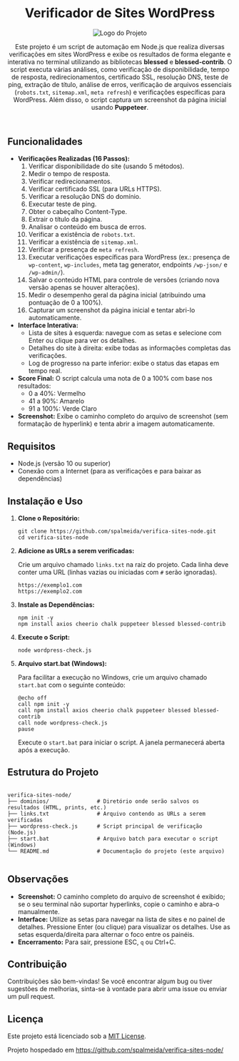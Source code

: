 <header>
  <h1>Verificador de Sites WordPress</h1>
  <img src="https://github.com/user-attachments/assets/b9d8d442-83cd-4d36-a37a-228a5bcdabe1" alt="Logo do Projeto" />

  <p>
    Este projeto é um script de automação em Node.js que realiza diversas verificações em sites WordPress e exibe os resultados de forma elegante e interativa no terminal utilizando as bibliotecas <strong>blessed</strong> e <strong>blessed-contrib</strong>. O script executa várias análises, como verificação de disponibilidade, tempo de resposta, redirecionamentos, certificado SSL, resolução DNS, teste de ping, extração de título, análise de erros, verificação de arquivos essenciais (<code>robots.txt</code>, <code>sitemap.xml</code>, <code>meta refresh</code>) e verificações específicas para WordPress. Além disso, o script captura um screenshot da página inicial usando <strong>Puppeteer</strong>.
  </p>
</header>

<section class="section">
  <h2>Funcionalidades</h2>
  <ul>
    <li><strong>Verificações Realizadas (16 Passos):</strong>
      <ol>
        <li>Verificar disponibilidade do site (usando 5 métodos).</li>
        <li>Medir o tempo de resposta.</li>
        <li>Verificar redirecionamentos.</li>
        <li>Verificar certificado SSL (para URLs HTTPS).</li>
        <li>Verificar a resolução DNS do domínio.</li>
        <li>Executar teste de ping.</li>
        <li>Obter o cabeçalho Content-Type.</li>
        <li>Extrair o título da página.</li>
        <li>Analisar o conteúdo em busca de erros.</li>
        <li>Verificar a existência de <code>robots.txt</code>.</li>
        <li>Verificar a existência de <code>sitemap.xml</code>.</li>
        <li>Verificar a presença de <code>meta refresh</code>.</li>
        <li>Executar verificações específicas para WordPress (ex.: presença de <code>wp-content</code>, <code>wp-includes</code>, meta tag generator, endpoints <code>/wp-json/</code> e <code>/wp-admin/</code>).</li>
        <li>Salvar o conteúdo HTML para controle de versões (criando nova versão apenas se houver alterações).</li>
        <li>Medir o desempenho geral da página inicial (atribuindo uma pontuação de 0 a 100%).</li>
        <li>Capturar um screenshot da página inicial e tentar abri-lo automaticamente.</li>
      </ol>
    </li>
    <li><strong>Interface Interativa:</strong>
      <ul>
        <li>Lista de sites à esquerda: navegue com as setas e selecione com Enter ou clique para ver os detalhes.</li>
        <li>Detalhes do site à direita: exibe todas as informações completas das verificações.</li>
        <li>Log de progresso na parte inferior: exibe o status das etapas em tempo real.</li>
      </ul>
    </li>
    <li><strong>Score Final:</strong> O script calcula uma nota de 0 a 100% com base nos resultados:
      <ul>
        <li>0 a 40%: Vermelho</li>
        <li>41 a 90%: Amarelo</li>
        <li>91 a 100%: Verde Claro</li>
      </ul>
    </li>
    <li><strong>Screenshot:</strong> Exibe o caminho completo do arquivo de screenshot (sem formatação de hyperlink) e tenta abrir a imagem automaticamente.</li>
  </ul>
</section>

<section class="section">
  <h2>Requisitos</h2>
  <ul>
    <li>Node.js (versão 10 ou superior)</li>
    <li>Conexão com a Internet (para as verificações e para baixar as dependências)</li>
  </ul>
</section>

<section class="section">
  <h2>Instalação e Uso</h2>
  <ol>
    <li><strong>Clone o Repositório:</strong>
      <pre><code>git clone https://github.com/spalmeida/verifica-sites-node.git
cd verifica-sites-node</code></pre>
    </li>
    <li><strong>Adicione as URLs a serem verificadas:</strong>
      <p>Crie um arquivo chamado <code>links.txt</code> na raiz do projeto. Cada linha deve conter uma URL (linhas vazias ou iniciadas com <code>#</code> serão ignoradas).</p>
      <pre><code>https://exemplo1.com
https://exemplo2.com</code></pre>
    </li>
    <li><strong>Instale as Dependências:</strong>
      <pre><code>npm init -y
npm install axios cheerio chalk puppeteer blessed blessed-contrib</code></pre>
    </li>
    <li><strong>Execute o Script:</strong>
      <pre><code>node wordpress-check.js</code></pre>
    </li>
    <li><strong>Arquivo start.bat (Windows):</strong>
      <p>Para facilitar a execução no Windows, crie um arquivo chamado <code>start.bat</code> com o seguinte conteúdo:</p>
      <pre><code>@echo off
call npm init -y
call npm install axios cheerio chalk puppeteer blessed blessed-contrib
call node wordpress-check.js
pause</code></pre>
      <p>Execute o <code>start.bat</code> para iniciar o script. A janela permanecerá aberta após a execução.</p>
    </li>
  </ol>
</section>

<section class="section">
  <h2>Estrutura do Projeto</h2>
  <pre><code>
verifica-sites-node/
├── dominios/               # Diretório onde serão salvos os resultados (HTML, prints, etc.)
├── links.txt               # Arquivo contendo as URLs a serem verificadas
├── wordpress-check.js      # Script principal de verificação (Node.js)
├── start.bat               # Arquivo batch para executar o script (Windows)
└── README.md               # Documentação do projeto (este arquivo)
  </code></pre>
</section>

<section class="section">
  <h2>Observações</h2>
  <ul>
    <li><strong>Screenshot:</strong> O caminho completo do arquivo de screenshot é exibido; se o seu terminal não suportar hyperlinks, copie o caminho e abra-o manualmente.</li>
    <li><strong>Interface:</strong> Utilize as setas para navegar na lista de sites e no painel de detalhes. Pressione Enter (ou clique) para visualizar os detalhes. Use as setas esquerda/direita para alternar o foco entre os painéis.</li>
    <li><strong>Encerramento:</strong> Para sair, pressione ESC, <code>q</code> ou Ctrl+C.</li>
  </ul>
</section>

<section class="section">
  <h2>Contribuição</h2>
  <p>
    Contribuições são bem-vindas! Se você encontrar algum bug ou tiver sugestões de melhorias, sinta-se à vontade para abrir uma issue ou enviar um pull request.
  </p>
</section>

<section class="section">
  <h2>Licença</h2>
  <p>
    Este projeto está licenciado sob a <a href="https://opensource.org/licenses/MIT" target="_blank">MIT License</a>.
  </p>
</section>

<footer>
  <p>Projeto hospedado em <a href="https://github.com/spalmeida/verifica-sites-node/" target="_blank">https://github.com/spalmeida/verifica-sites-node/</a></p>
</footer>
